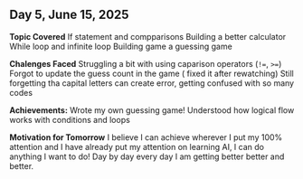 ## Day 5, June 15, 2025
**Topic Covered**
If statement and compparisons
Building a better calculator
While loop and infinite loop
Building game a guessing game

**Chalenges Faced**
Struggling a bit with using caparison operators (`!=`, `>=`)
Forgot to update the guess count in the game ( fixed it after rewatching)
Still forgetting tha capital letters can create error, getting confused with so many codes

**Achievements:**
Wrote my own guessing game!
Understood how logical flow works with conditions and loops

**Motivation for Tomorrow**
I believe I can achieve wherever I put my 100% attention and I have already put my attention on learning AI, I can do anything I want to do! Day by day every day I am getting better better and better. 
